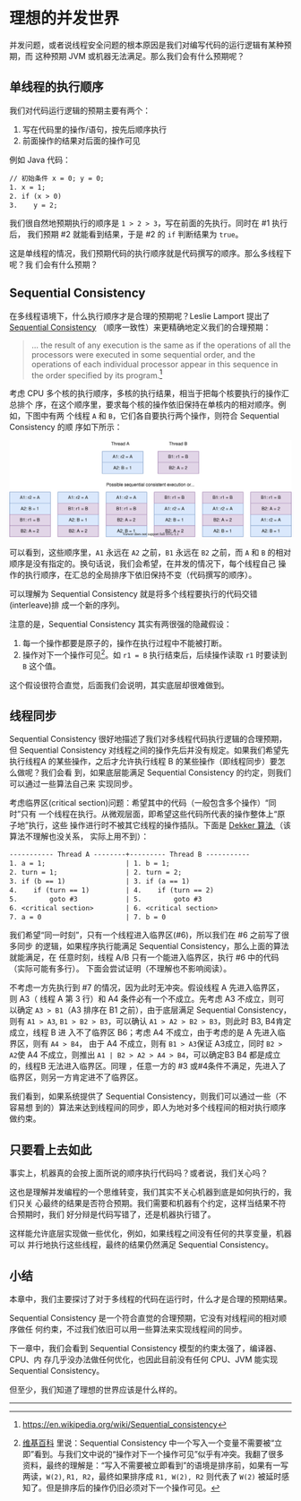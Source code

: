 # 理想的并发世界

并发问题，或者说线程安全问题的根本原因是我们对编写代码的运行逻辑有某种预期，而
这种预期 JVM 或机器无法满足。那么我们会有什么预期呢？

## 单线程的执行顺序

我们对代码运行逻辑的预期主要有两个：

1. 写在代码里的操作/语句，按先后顺序执行
2. 前面操作的结果对后面的操作可见

例如 Java 代码：

```
// 初始条件 x = 0; y = 0;
1. x = 1;
2. if (x > 0)
3.    y = 2;
```

我们很自然地预期执行的顺序是 `1 > 2 > 3`，写在前面的先执行。同时在 #1 执行后，
我们预期 #2 就能看到结果，于是 #2 的 `if` 判断结果为 `true`。

这是单线程的情况，我们预期代码的执行顺序就是代码撰写的顺序。那么多线程下呢？我
们会有什么预期？

## Sequential Consistency

在多线程语境下，什么执行顺序才是合理的预期呢？Leslie Lamport 提出了 [Sequential
Consistency](https://www.microsoft.com/en-us/research/uploads/prod/2016/12/How-to-Make-a-Multiprocessor-Computer-That-Correctly-Executes-Multiprocess-Programs.pdf)
（顺序一致性）来更精确地定义我们的合理预期：

> ... the result of any execution is the same as if the operations of all the
> processors were executed in some sequential order, and the operations of
> each individual processor appear in this sequence in the order specified by
> its program.[^sequential-consistency]

考虑 CPU 多个核的执行顺序，多核的执行结果，相当于把每个核要执行的操作汇总排个
序，在这个顺序里，要求每个核的操作依旧保持在单核内的相对顺序。例如，下图中有两
个线程 `A` 和 `B`，它们各自要执行两个操作，则符合 Sequential Consistency 的顺
序如下所示：

![Sequential Consistent Execution Orders](Sequential-Consistency.svg)

可以看到，这些顺序里，`A1` 永远在 `A2` 之前，`B1` 永远在 `B2` 之前，而 `A` 和
`B` 的相对顺序是没有指定的。换句话说，我们会希望，在并发的情况下，每个线程自己
操作的执行顺序，在汇总的全局排序下依旧保持不变（代码撰写的顺序）。

可以理解为 Sequential Consistency 就是将多个线程要执行的代码交错(interleave)排
成一个新的序列。

注意的是，Sequential Consistency 其实有两很强的隐藏假设：

1. 每一个操作都要是原子的，操作在执行过程中不能被打断。
2. 操作对下一个操作可见[^visibility]。如 `r1 = B` 执行结束后，后续操作读取
   `r1` 时要读到 `B` 这个值。

这个假设很符合直觉，后面我们会说明，其实底层却很难做到。

## 线程同步

Sequential Consistency 很好地描述了我们对多线程代码执行逻辑的合理预期，但
Sequential Consistency 对线程之间的操作先后并没有规定。如果我们希望先执行线程A
的某些操作，之后才允许执行线程 B 的某些操作（即线程同步）要怎么做呢？我们会看
到，如果底层能满足 Sequential Consistency 的约定，则我们可以通过一些算法自己来
实现同步。

考虑临界区(critical section)问题：希望其中的代码（一般包含多个操作）“同时”只有
一个线程在执行。从微观层面，即希望这些代码所代表的操作整体上“原子地”执行，这些
操作进行时不被其它线程的操作插队。下面是 [Dekker 算法
](https://en.wikipedia.org/wiki/Dekker%27s_algorithm)（该算法不理解也没关系，
实际上用不到）：

```
----------- Thread A --------+--------- Thread B -----------
1. a = 1;                    | 1. b = 1;
2. turn = 1;                 | 2. turn = 2;
3. if (b == 1)               | 3. if (a == 1)
4.    if (turn == 1)         | 4.    if (turn == 2)
5.        goto #3            | 5.        goto #3
6. <critical section>        | 6. <critical section>
7. a = 0                     | 7. b = 0
```

我们希望“同一时刻”，只有一个线程进入临界区(#6)，所以我们在 #6 之前写了很多同步
的逻辑，如果程序执行能满足 Sequential Consistency，那么上面的算法就能满足，在
任意时刻，线程 A/B 只有一个能进入临界区，执行 #6 中的代码（实际可能有多行）。
下面会尝试证明（不理解也不影响阅读）。

不考虑一方先执行到 #7 的情况，因为此时无冲突。假设线程 A 先进入临界区，则 A3（
线程 A 第 3 行）和 A4 条件必有一个不成立。先考虑 A3 不成立，则可以确定 `A3 >
B1`（A3 排序在 B1 之前），由于底层满足 Sequential Consistency，则有 `A1 > A3`,
`B1 > B2 > B3`，可以确认 `A1 > A2 > B2 > B3`，则此时 B3, B4肯定成立，线程 B 进
入不了临界区 B6；考虑 A4 不成立，由于考虑的是 A 先进入临界区，则有 `A4 > B4`，
由于 A4 不成立，则有 `B1 > A3`保证 A3成立，同时 `B2 > A2`使 A4 不成立，则推出
`A1 | B2 > A2 > A4 > B4`，可以确定B3 B4 都是成立的，线程B 无法进入临界区。同理
，任意一方的 #3 或#4条件不满足，先进入了临界区，则另一方肯定进不了临界区。

我们看到，如果系统提供了 Sequential Consistency，则我们可以通过一些（不容易想
到的）算法来达到线程间的同步，即人为地对多个线程间的相对执行顺序做约束。

## 只要看上去如此

事实上，机器真的会按上面所说的顺序执行代码吗？或者说，我们关心吗？

这也是理解并发编程的一个思维转变，我们其实不关心机器到底是如何执行的，我们只关
心最终的结果是否符合预期。我们需要和机器有个约定，这样当结果不符合预期时，我们
好分辩是代码写错了，还是机器执行错了。

这样能允许底层实现做一些优化，例如，如果线程之间没有任何的共享变量，机器可以
并行地执行这些线程，最终的结果仍然满足 Sequential Consistency。

## 小结

本章中，我们主要探讨了对于多线程的代码在运行时，什么才是合理的预期结果。

Sequential Consistency 是一个符合直觉的合理预期，它没有对线程间的相对顺序做任
何约束，不过我们依旧可以用一些算法来实现线程间的同步。

下一章中，我们会看到 Sequential Consistency 模型的约束太强了，编译器、CPU、内
存几乎没办法做任何优化，也因此目前没有任何 CPU、JVM 能实现 Sequential
Consistency。

但至少，我们知道了理想的世界应该是什么样的。

---

[^sequential-consistency]: https://en.wikipedia.org/wiki/Sequential_consistency
[^visibility]: [维基百科](https://en.wikipedia.org/wiki/Consistency_model#Sequential_consistency) 里说：Sequential Consistency 中一个写入一个变量不需要被“立即”看到。与我们文中说的“操作对下一个操作可见”似乎有冲突。我翻了很多资料，最终的理解是：“写入不需要被立即看到”的语境是排序前，如果有一写两读，`W(2)`, `R1, R2`，最终如果排序成 `R1, W(2), R2` 则代表了 `W(2)` 被延时感知了。但是排序后的操作仍旧必须对下一个操作可见。
